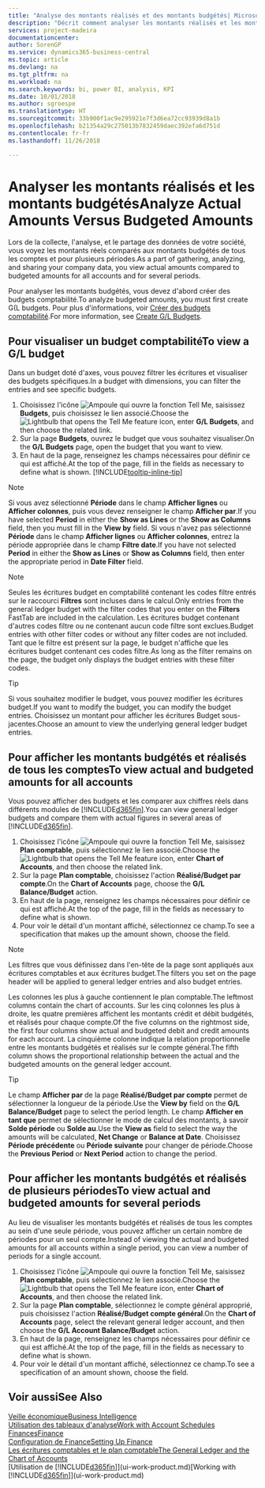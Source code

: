 ```yaml
---
title: "Analyse des montants réalisés et des montants budgétés| Microsoft Docs"
description: "Décrit comment analyser les montants réalisés et les montants budgétés."
services: project-madeira
documentationcenter: 
author: SorenGP
ms.service: dynamics365-business-central
ms.topic: article
ms.devlang: na
ms.tgt_pltfrm: na
ms.workload: na
ms.search.keywords: bi, power BI, analysis, KPI
ms.date: 10/01/2018
ms.author: sgroespe
ms.translationtype: HT
ms.sourcegitcommit: 33b900f1ac9e295921e7f3d6ea72cc93939d8a1b
ms.openlocfilehash: b21354a29c275013b7832459daec392efa6d751d
ms.contentlocale: fr-fr
ms.lasthandoff: 11/26/2018

---
```

# <a name="analyze-actual-amounts-versus-budgeted-amounts"></a><span data-ttu-id="dcc79-103">Analyser les montants réalisés et les montants budgétés</span><span class="sxs-lookup"><span data-stu-id="dcc79-103">Analyze Actual Amounts Versus Budgeted Amounts</span></span>
<span data-ttu-id="dcc79-104">Lors de la collecte, l'analyse, et le partage des données de votre société, vous voyez les montants réels comparés aux montants budgétés de tous les comptes et pour plusieurs périodes.</span><span class="sxs-lookup"><span data-stu-id="dcc79-104">As a part of gathering, analyzing, and sharing your company data, you view actual amounts compared to budgeted amounts for all accounts and for several periods.</span></span>

<span data-ttu-id="dcc79-105">Pour analyser les montants budgétés, vous devez d'abord créer des budgets comptabilité.</span><span class="sxs-lookup"><span data-stu-id="dcc79-105">To analyze budgeted amounts, you must first create G(L budgets.</span></span> <span data-ttu-id="dcc79-106">Pour plus d'informations, voir [Créer des budgets comptabilité](finance-how-create-budgets.md).</span><span class="sxs-lookup"><span data-stu-id="dcc79-106">For more information, see [Create G/L Budgets](finance-how-create-budgets.md).</span></span>

## <a name="to-view-a-gl-budget"></a><span data-ttu-id="dcc79-107">Pour visualiser un budget comptabilité</span><span class="sxs-lookup"><span data-stu-id="dcc79-107">To view a G/L budget</span></span>
<span data-ttu-id="dcc79-108">Dans un budget doté d'axes, vous pouvez filtrer les écritures et visualiser des budgets spécifiques.</span><span class="sxs-lookup"><span data-stu-id="dcc79-108">In a budget with dimensions, you can filter the entries and see specific budgets.</span></span>

1. <span data-ttu-id="dcc79-109">Choisissez l'icône ![Ampoule qui ouvre la fonction Tell Me](media/ui-search/search_small.png "Dites-moi ce que vous voulez faire"), saisissez **Budgets**, puis choisissez le lien associé.</span><span class="sxs-lookup"><span data-stu-id="dcc79-109">Choose the ![Lightbulb that opens the Tell Me feature](media/ui-search/search_small.png "Tell me what you want to do") icon, enter **G/L Budgets**, and then choose the related link.</span></span>
2. <span data-ttu-id="dcc79-110">Sur la page **Budgets**, ouvrez le budget que vous souhaitez visualiser.</span><span class="sxs-lookup"><span data-stu-id="dcc79-110">On the **G/L Budgets** page, open the budget that you want to view.</span></span>  
3. <span data-ttu-id="dcc79-111">En haut de la page, renseignez les champs nécessaires pour définir ce qui est affiché.</span><span class="sxs-lookup"><span data-stu-id="dcc79-111">At the top of the page, fill in the fields as necessary to define what is shown.</span></span> [!INCLUDE[tooltip-inline-tip](includes/tooltip-inline-tip_md.md)]

> [!NOTE]  
>   <span data-ttu-id="dcc79-112">Si vous avez sélectionné **Période** dans le champ **Afficher lignes** ou **Afficher colonnes**, puis vous devez renseigner le champ **Afficher par**.</span><span class="sxs-lookup"><span data-stu-id="dcc79-112">If you have selected **Period** in either the **Show as Lines** or the **Show as Columns** field, then you must fill in the **View by** field.</span></span> <span data-ttu-id="dcc79-113">Si vous n'avez pas sélectionné **Période** dans le champ **Afficher lignes** ou **Afficher colonnes**, entrez la période appropriée dans le champ **Filtre date**.</span><span class="sxs-lookup"><span data-stu-id="dcc79-113">If you have not selected **Period** in either the **Show as Lines** or **Show as Columns** field, then enter the appropriate period in **Date Filter** field.</span></span>  

> [!NOTE]  
>   <span data-ttu-id="dcc79-114">Seules les écritures budget en comptabilité contenant les codes filtre entrés sur le raccourci **Filtres** sont incluses dans le calcul.</span><span class="sxs-lookup"><span data-stu-id="dcc79-114">Only entries from the general ledger budget with the filter codes that you enter on the **Filters** FastTab are included in the calculation.</span></span> <span data-ttu-id="dcc79-115">Les écritures budget contenant d'autres codes filtre ou ne contenant aucun code filtre sont exclues.</span><span class="sxs-lookup"><span data-stu-id="dcc79-115">Budget entries with other filter codes or without any filter codes are not included.</span></span> <span data-ttu-id="dcc79-116">Tant que le filtre est présent sur la page, le budget n'affiche que les écritures budget contenant ces codes filtre.</span><span class="sxs-lookup"><span data-stu-id="dcc79-116">As long as the filter remains on the page, the budget only displays the budget entries with these filter codes.</span></span>  

> [!TIP]  
>   <span data-ttu-id="dcc79-117">Si vous souhaitez modifier le budget, vous pouvez modifier les écritures budget.</span><span class="sxs-lookup"><span data-stu-id="dcc79-117">If you want to modify the budget, you can modify the budget entries.</span></span> <span data-ttu-id="dcc79-118">Choisissez un montant pour afficher les écritures Budget sous-jacentes.</span><span class="sxs-lookup"><span data-stu-id="dcc79-118">Choose an amount to view the underlying general ledger budget entries.</span></span>

## <a name="to-view-actual-and-budgeted-amounts-for-all-accounts"></a><span data-ttu-id="dcc79-119">Pour afficher les montants budgétés et réalisés de tous les comptes</span><span class="sxs-lookup"><span data-stu-id="dcc79-119">To view actual and budgeted amounts for all accounts</span></span>  
<span data-ttu-id="dcc79-120">Vous pouvez afficher des budgets et les comparer aux chiffres réels dans différents modules de [!INCLUDE[d365fin](includes/d365fin_md.md)].</span><span class="sxs-lookup"><span data-stu-id="dcc79-120">You can view general ledger budgets and compare them with actual figures in several areas of [!INCLUDE[d365fin](includes/d365fin_md.md)].</span></span>

1. <span data-ttu-id="dcc79-121">Choisissez l'icône ![Ampoule qui ouvre la fonction Tell Me](media/ui-search/search_small.png "Dites-moi ce que vous voulez faire"), saisissez **Plan comptable**, puis sélectionnez le lien associé.</span><span class="sxs-lookup"><span data-stu-id="dcc79-121">Choose the ![Lightbulb that opens the Tell Me feature](media/ui-search/search_small.png "Tell me what you want to do") icon, enter **Chart of Accounts**, and then choose the related link.</span></span>  
2. <span data-ttu-id="dcc79-122">Sur la page **Plan comptable**, choisissez l'action **Réalisé/Budget par compte**.</span><span class="sxs-lookup"><span data-stu-id="dcc79-122">On the **Chart of Accounts** page, choose the **G/L Balance/Budget** action.</span></span>
3. <span data-ttu-id="dcc79-123">En haut de la page, renseignez les champs nécessaires pour définir ce qui est affiché.</span><span class="sxs-lookup"><span data-stu-id="dcc79-123">At the top of the page, fill in the fields as necessary to define what is shown.</span></span>  
4. <span data-ttu-id="dcc79-124">Pour voir le détail d'un montant affiché, sélectionnez ce champ.</span><span class="sxs-lookup"><span data-stu-id="dcc79-124">To see a specification that makes up the amount shown, choose the field.</span></span>  

> [!NOTE]  
>   <span data-ttu-id="dcc79-125">Les filtres que vous définissez dans l'en-tête de la page sont appliqués aux écritures comptables et aux écritures budget.</span><span class="sxs-lookup"><span data-stu-id="dcc79-125">The filters you set on the page header will be applied to general ledger entries and also budget entries.</span></span>

<span data-ttu-id="dcc79-126">Les colonnes les plus à gauche contiennent le plan comptable.</span><span class="sxs-lookup"><span data-stu-id="dcc79-126">The leftmost columns contain the chart of accounts.</span></span> <span data-ttu-id="dcc79-127">Sur les cinq colonnes les plus à droite, les quatre premières affichent les montants crédit et débit budgétés, et réalisés pour chaque compte.</span><span class="sxs-lookup"><span data-stu-id="dcc79-127">Of the five columns on the rightmost side, the first four columns show actual and budgeted debit and credit amounts for each account.</span></span> <span data-ttu-id="dcc79-128">La cinquième colonne indique la relation proportionnelle entre les montants budgétés et réalisés sur le compte général.</span><span class="sxs-lookup"><span data-stu-id="dcc79-128">The fifth column shows the proportional relationship between the actual and the budgeted amounts on the general ledger account.</span></span>  

> [!TIP]  
>   <span data-ttu-id="dcc79-129">Le champ **Afficher par** de la page **Réalisé/Budget par compte** permet de sélectionner la longueur de la période.</span><span class="sxs-lookup"><span data-stu-id="dcc79-129">Use the **View by** field on the **G/L Balance/Budget** page to select the period length.</span></span> <span data-ttu-id="dcc79-130">Le champ **Afficher en tant que** permet de sélectionner le mode de calcul des montants, à savoir **Solde période** ou **Solde au**.</span><span class="sxs-lookup"><span data-stu-id="dcc79-130">Use the **View as** field to select the way the amounts will be calculated, **Net Change** or **Balance at Date**.</span></span> <span data-ttu-id="dcc79-131">Choisissez **Période précédente** ou **Période suivante** pour changer de période.</span><span class="sxs-lookup"><span data-stu-id="dcc79-131">Choose the **Previous Period** or **Next Period** action to change the period.</span></span>  

## <a name="to-view-actual-and-budgeted-amounts-for-several-periods"></a><span data-ttu-id="dcc79-132">Pour afficher les montants budgétés et réalisés de plusieurs périodes</span><span class="sxs-lookup"><span data-stu-id="dcc79-132">To view actual and budgeted amounts for several periods</span></span>  
<span data-ttu-id="dcc79-133">Au lieu de visualiser les montants budgétés et réalisés de tous les comptes au sein d'une seule période, vous pouvez afficher un certain nombre de périodes pour un seul compte.</span><span class="sxs-lookup"><span data-stu-id="dcc79-133">Instead of viewing the actual and budgeted amounts for all accounts within a single period, you can view a number of periods for a single account.</span></span>  

1. <span data-ttu-id="dcc79-134">Choisissez l'icône ![Ampoule qui ouvre la fonction Tell Me](media/ui-search/search_small.png "Dites-moi ce que vous voulez faire"), saisissez **Plan comptable**, puis sélectionnez le lien associé.</span><span class="sxs-lookup"><span data-stu-id="dcc79-134">Choose the ![Lightbulb that opens the Tell Me feature](media/ui-search/search_small.png "Tell me what you want to do") icon, enter **Chart of Accounts**, and then choose the related link.</span></span>  
2. <span data-ttu-id="dcc79-135">Sur la page **Plan comptable**, sélectionnez le compte général approprié, puis choisissez l'action **Réalisé/Budget compte général**.</span><span class="sxs-lookup"><span data-stu-id="dcc79-135">On the **Chart of Accounts** page, select the relevant general ledger account, and then choose the **G/L Account Balance/Budget** action.</span></span>  
3. <span data-ttu-id="dcc79-136">En haut de la page, renseignez les champs nécessaires pour définir ce qui est affiché.</span><span class="sxs-lookup"><span data-stu-id="dcc79-136">At the top of the page, fill in the fields as necessary to define what is shown.</span></span>   
4. <span data-ttu-id="dcc79-137">Pour voir le détail d'un montant affiché, sélectionnez ce champ.</span><span class="sxs-lookup"><span data-stu-id="dcc79-137">To see a specification of an amount shown, choose the field.</span></span>  

## <a name="see-also"></a><span data-ttu-id="dcc79-138">Voir aussi</span><span class="sxs-lookup"><span data-stu-id="dcc79-138">See Also</span></span>
[<span data-ttu-id="dcc79-139">Veille économique</span><span class="sxs-lookup"><span data-stu-id="dcc79-139">Business Intelligence</span></span>](bi.md)  
[<span data-ttu-id="dcc79-140">Utilisation des tableaux d'analyse</span><span class="sxs-lookup"><span data-stu-id="dcc79-140">Work with Account Schedules</span></span>](bi-how-work-account-schedule.md)  
[<span data-ttu-id="dcc79-141">Finances</span><span class="sxs-lookup"><span data-stu-id="dcc79-141">Finance</span></span>](finance.md)  
[<span data-ttu-id="dcc79-142">Configuration de Finance</span><span class="sxs-lookup"><span data-stu-id="dcc79-142">Setting Up Finance</span></span>](finance-setup-finance.md)  
[<span data-ttu-id="dcc79-143">Les écritures comptables et le plan comptable</span><span class="sxs-lookup"><span data-stu-id="dcc79-143">The General Ledger and the Chart of Accounts</span></span>](finance-general-ledger.md)  
<span data-ttu-id="dcc79-144">[Utilisation de [!INCLUDE[d365fin](includes/d365fin_md.md)]](ui-work-product.md)</span><span class="sxs-lookup"><span data-stu-id="dcc79-144">[Working with [!INCLUDE[d365fin](includes/d365fin_md.md)]](ui-work-product.md)</span></span>  


